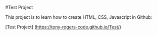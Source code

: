 

#Test Project

This project is to learn how to create HTML, CSS, Javascript in Github:

[Test Project] (https://tony-rogers-code.github.io/Test/)
  
